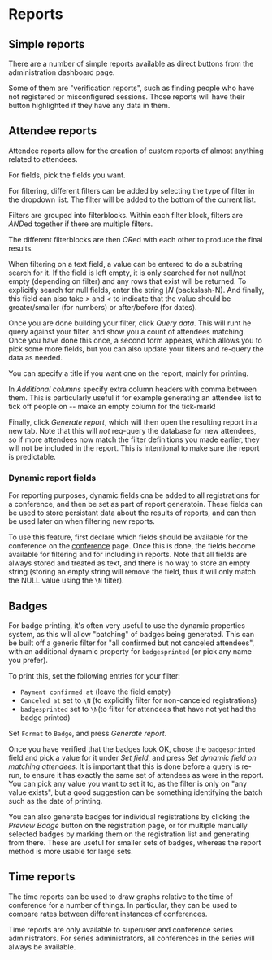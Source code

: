 # Reports

## Simple reports <a name="simple"></a>

There are a number of simple reports available as direct buttons from
the administration dashboard page.

Some of them are "verification reports", such as finding people who
have not registered or misconfigured sessions. Those reports will have
their button highlighted if they have any data in them.

## Attendee reports <a name="attendee"></a>

Attendee reports allow for the creation of custom reports of almost
anything related to attendees.

For fields, pick the fields you want.

For filtering, different filters can be added by selecting the type of
filter in the dropdown list. The filter will be added to the bottom of
the current list.

Filters are grouped into filterblocks. Within each filter block,
filters are *AND*ed together if there are multiple filters.

The different filterblocks are then *OR*ed with each other to produce
the final results.

When filtering on a text field, a value can be entered to do a
substring search for it. If the field is left empty, it is only
searched for not null/not empty (depending on filter) and any rows
that exist will be returned. To explicitly search for null fields,
enter the string *\N* (backslash-N). And finally, this field can also take
*>* and *<* to indicate that the value should be greater/smaller (for
numbers) or after/before (for dates).

Once you are done building your filter, click *Query data*. This will
runt he query against your filter, and show you a count of attendees
matching. Once you have done this once, a second form appears, which
allows you to pick some more fields, but you can also update your
filters and re-query the data as needed.

You can specify a title if you want one on the report, mainly for printing.

In *Additional columns* specify extra column headers with comma
between them. This is particularly useful if for example generating an
attendee list to tick off people on -- make an empty column for the
tick-mark!

Finally, click *Generate report*, which will then open the resulting
report in a new tab. Note that this will *not* req-query the database
for new attendees, so if more attendees now match the filter definitions
you made earlier, they will not be included in the report. This is
intentional to make sure the report is predictable.

### Dynamic report fields <a name="dynamic"></a>

For reporting purposes, dynamic fields cna be added to all
registrations for a conference, and then be set as part of report
generatoin. These fields can be used to store persistant data about
the results of reports, and can then be used later on when filtering
new reports.

To use this feature, first declare which fields should be available
for the conference on the [conference](configuring) page. Once this is
done, the fields become available for filtering and for including in
reports. Note that all fields are always stored and treated as text,
and there is no way to store an empty string (storing an empty string
will remove the field, thus it will only match the NULL value using
the `\N` filter).

## Badges

For badge printing, it's often very useful to use the dynamic
properties system, as this will allow "batching" of badges being
generated. This can be built off a generic filter for "all confirmed
but not canceled attendees", with an additional dynamic property for
`badgesprinted` (or pick any name you prefer).

To print this, set the following entries for your filter:

* `Payment confirmed at` (leave the field empty)
* `Canceled at` set to `\N` (to explicitly filter for non-canceled
  registrations)
* `badgesprinted` set to `\N`(to filter for attendees that have not
  yet had the badge printed)

Set `Format` to `Badge`, and press *Generate report*.

Once you have verified that the badges look OK, chose the
`badgesprinted` field and pick a value for it under *Set field*, and
press *Set dynamic field on matching attendees*. It is important that
this is done before a query is re-run, to ensure it has exactly the
same set of attendees as were in the report. You can pick any value
you want to set it to, as the filter is only on "any value exists",
but a good suggestion can be something identifying the batch such as
the date of printing.

You can also generate badges for individual registrations by clicking
the *Preview Badge* button on the registration page, or for multiple
manually selected badges by marking them on the registration list and
generating from there. These are useful for smaller sets of badges,
whereas the report method is more usable for large sets.

## Time reports <a name="time"></a>

The time reports can be used to draw graphs relative to the time of
conference for a number of things. In particular, they can be used to
compare rates between different instances of conferences.

Time reports are only available to superuser and conference series
administrators. For series administrators, all conferences in the
series will always be available.
